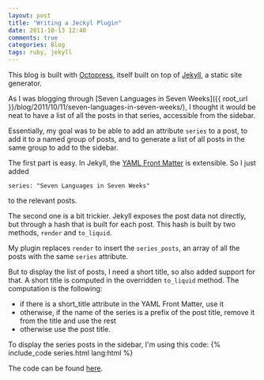 ```yaml
---
layout: post
title: "Writing a Jeckyl Plugin"
date: 2011-10-13 12:40
comments: true
categories: Blog
tags: ruby, jekyll
---
```

This blog is built with [Octopress](http://octopress.org/), itself built on top of [Jekyll](http://jekyllrb.com/), a static site generator. 
<!--more-->
As I was blogging through [Seven Languages in Seven Weeks]({{ root_url }}/blog/2011/10/11/seven-languages-in-seven-weeks/), I thought it would be neat to have a list of all the posts in that series, accessible from the sidebar.

Essentially, my goal was to be able to add an attribute `series` to a post, to add it to a named group of posts, and to generate a list of all posts in the same group to add to the sidebar.

The first part is easy. In Jekyll, the [YAML Front Matter](https://github.com/mojombo/jekyll/wiki/YAML-Front-Matter) is extensible. So I just added 

```
series: "Seven Languages in Seven Weeks"
```

to the relevant posts.

The second one is a bit trickier. Jekyll exposes the post data not directly, but through a hash that is built for each post. This hash is built by two methods, `render` and `to_liquid`.

My plugin replaces `render` to insert the `series_posts`, an array of all the posts with the same `series` attribute.

But to display the list of posts, I need a short title, so also added support for that. A short title is computed in the overridden `to_liquid` method. The computation is the following:
* if there is a short_title attribute in the YAML Front Matter, use it
* otherwise, if the name of the series is a prefix of the post title, remove it from the title and use the rest
* otherwise use the post title.

To display the series posts in the sidebar, I'm using this code:
{% include_code series.html lang:html %}

The code can be found [here](https://github.com/fdumontmd/jekyll-plugins/tree/master/series).

